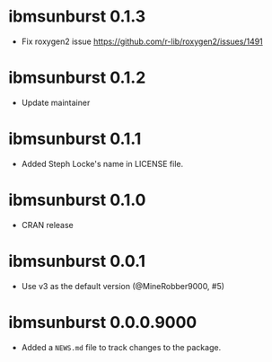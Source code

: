 # ibmsunburst 0.1.3

* Fix roxygen2 issue https://github.com/r-lib/roxygen2/issues/1491

# ibmsunburst 0.1.2

* Update maintainer

# ibmsunburst 0.1.1

* Added Steph Locke's name in LICENSE file.

# ibmsunburst 0.1.0

* CRAN release

# ibmsunburst 0.0.1

* Use v3 as the default version (@MineRobber9000, #5)

# ibmsunburst 0.0.0.9000

* Added a `NEWS.md` file to track changes to the package.



